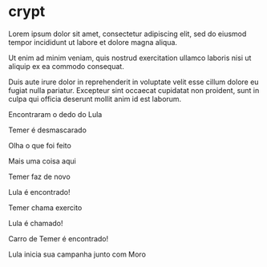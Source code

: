 # crypt
Lorem ipsum dolor sit amet, consectetur adipiscing elit, sed do eiusmod tempor incididunt ut labore et dolore magna aliqua.

Ut enim ad minim veniam, quis nostrud exercitation ullamco laboris nisi ut aliquip ex ea commodo consequat. 

Duis aute irure dolor in reprehenderit in voluptate velit esse cillum dolore eu fugiat nulla pariatur. Excepteur sint occaecat cupidatat non proident, sunt in culpa qui officia deserunt mollit anim id est laborum.

Encontraram o dedo do Lula

Temer é desmascarado

Olha o que foi feito

Mais uma coisa aqui

Temer faz de novo


Lula é encontrado!


Temer chama exercito

Lula é chamado!

Carro de Temer é encontrado!

Lula inicia sua campanha junto com Moro
